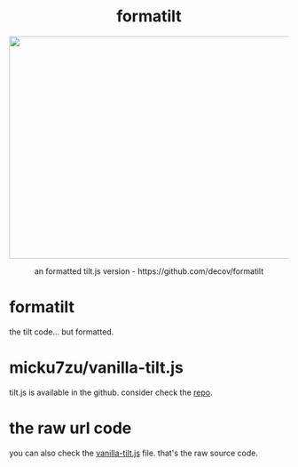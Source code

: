 <div align="center">
  <h1>formatilt</h1>
  
  <img src="http://gijsroge.github.io/tilt.js/og-image-v2.jpg" alt="" height="400" width="800">
  
  <p>an formatted tilt.js version - https://github.com/decov/formatilt</p>
</div>

# formatilt
the tilt code... but formatted.

# micku7zu/vanilla-tilt.js
tilt.js is available in the github. consider check the [repo](https://github.com/micku7zu/vanilla-tilt.js).

# the raw url code
you can also check the [vanilla-tilt.js](https://raw.githubusercontent.com/micku7zu/vanilla-tilt.js/master/dist/vanilla-tilt.js) file. that's the raw source code.
